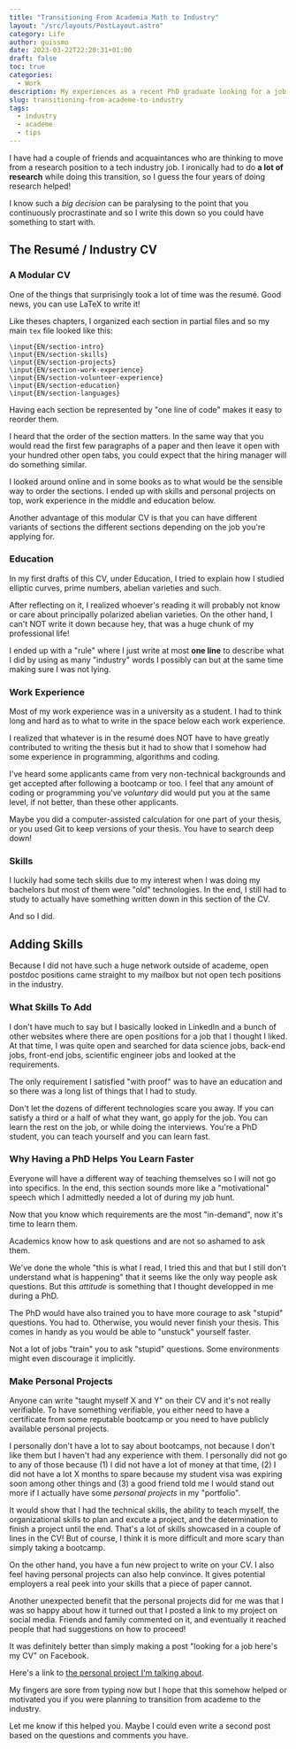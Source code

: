 ```yaml
---
title: "Transitioning From Academia Math to Industry"
layout: "/src/layouts/PostLayout.astro"
category: Life
author: guissmo
date: 2023-03-22T22:20:31+01:00
draft: false
toc: true
categories:
  - Work
description: My experiences as a recent PhD graduate looking for a job in the industry.
slug: transitioning-from-academe-to-industry
tags:
  - industry
  - academe
  - tips
---
```


I have had a couple of friends and acquaintances who are thinking to move from a research position to a tech industry job. I ironically had to do **a lot of research** while doing this transition, so I guess the four years of doing research helped!

I know such a _big decision_ can be paralysing to the point that you continuously procrastinate and so I write this down so you could have something to start with.

## The Resumé / Industry CV

### A Modular CV

One of the things that surprisingly took a lot of time was the resumé. Good news, you can use LaTeX to write it!

Like theses chapters, I organized each section in partial files and so my main `tex` file looked like this:

```
\input{EN/section-intro}
\input{EN/section-skills}
\input{EN/section-projects}
\input{EN/section-work-experience}
\input{EN/section-volunteer-experience}
\input{EN/section-education}
\input{EN/section-languages}
```

Having each section be represented by "one line of code" makes it easy to reorder them.

I heard that the order of the section matters. In the same way that you would read the first few paragraphs of a paper and then leave it open with your hundred other open tabs, you could expect that the hiring manager will do something similar.

I looked around online and in some books as to what would be the sensible way to order the sections. I ended up with skills and personal projects on top, work experience in the middle and education below.

Another advantage of this modular CV is that you can have different variants of sections the different sections depending on the job you're applying for.

### Education

In my first drafts of this CV, under Education, I tried to explain how I studied elliptic curves, prime numbers, abelian varieties and such.

After reflecting on it, I realized whoever's reading it will probably not know or care about principally polarized abelian varieties. On the other hand, I can't NOT write it down because hey, that was a huge chunk of my professional life!

I ended up with a "rule" where I just write at most **one line** to describe what I did by using as many "industry" words I possibly can but at the same time making sure I was not lying.

### Work Experience

Most of my work experience was in a university as a student. I had to think long and hard as to what to write in the space below each work experience.

I realized that whatever is in the resumé does NOT have to have greatly contributed to writing the thesis but it had to show that I somehow had some experience in programming, algorithms and coding.

I've heard some applicants came from very non-technical backgrounds and get accepted after following a bootcamp or too. I feel that any amount of coding or programming you've _voluntary_ did would put you at the same level, if not better, than these other applicants.

Maybe you did a computer-assisted calculation for one part of your thesis, or you used Git to keep versions of your thesis. You have to search deep down!

### Skills

I luckily had some tech skills due to my interest when I was doing my bachelors but most of them were "old" technologies. In the end, I still had to study to actually have something written down in this section of the CV.

And so I did.

## Adding Skills

Because I did not have such a huge network outside of academe, open postdoc positions came straight to my mailbox but not open tech positions in the industry.

### What Skills To Add

I don't have much to say but I basically looked in LinkedIn and a bunch of other websites where there are open positions for a job that I thought I liked. At that time, I was quite open and searched for data science jobs, back-end jobs, front-end jobs, scientific engineer jobs and looked at the requirements.

The only requirement I satisfied "with proof" was to have an education and so there was a long list of things that I had to study.

Don't let the dozens of different technologies scare you away. If you can satisfy a third or a half of what they want, go apply for the job. You can learn the rest on the job, or while doing the interviews. You're a PhD student, you can teach yourself and you can learn fast.

### Why Having a PhD Helps You Learn Faster

Everyone will have a different way of teaching themselves so I will not go into specifics. In the end, this section sounds more like a "motivational" speech which I admittedly needed a lot of during my job hunt.

Now that you know which requirements are the most "in-demand", now it's time to learn them.

Academics know how to ask questions and are not so ashamed to ask them.

We've done the whole "this is what I read, I tried this and that but I still don't understand what is happening" that it seems like the only way people ask questions. But this _attitude_ is something that I thought developped in me during a PhD.

The PhD would have also trained you to have more courage to ask "stupid" questions. You had to. Otherwise, you would never finish your thesis. This comes in handy as you would be able to "unstuck" yourself faster.

Not a lot of jobs "train" you to ask "stupid" questions. Some environments might even discourage it implicitly.

### Make Personal Projects

Anyone can write "taught myself X and Y" on their CV and it's not really verifiable. To have something verifiable, you either need to have a certificate from some reputable bootcamp or you need to have publicly available personal projects.

I personally don't have a lot to say about bootcamps, not because I don't like them but I haven't had any experience with them. I personally did not go to any of those because (1) I did not have a lot of money at that time, (2) I did not have a lot X months to spare because my student visa was expiring soon among other things and (3) a good friend told me I would stand out more if I actually have some _personal projects_ in my "portfolio".

It would show that I had the technical skills, the ability to teach myself, the organizational skills to plan and excute a project, and the determination to finish a project until the end. That's a lot of skills showcased in a couple of lines in the CV! But of course, I think it is more difficult and more scary than simply taking a bootcamp.

On the other hand, you have a fun new project to write on your CV. I also feel having personal projects can also help convince. It gives potential employers a real peek into your skills that a piece of paper cannot.

Another unexpected benefit that the personal projects did for me was that I was so happy about how it turned out that I posted a link to my project on social media. Friends and family commented on it, and eventually it reached people that had suggestions on how to proceed!

It was definitely better than simply making a post "looking for a job here's my CV" on Facebook.

Here's a link to [the personal project I'm talking about](https://hotornot.guissmo.com).

My fingers are sore from typing now but I hope that this somehow helped or motivated you if you were planning to transition from academe to the industry.

Let me know if this helped you. Maybe I could even write a second post based on the questions and comments you have.
